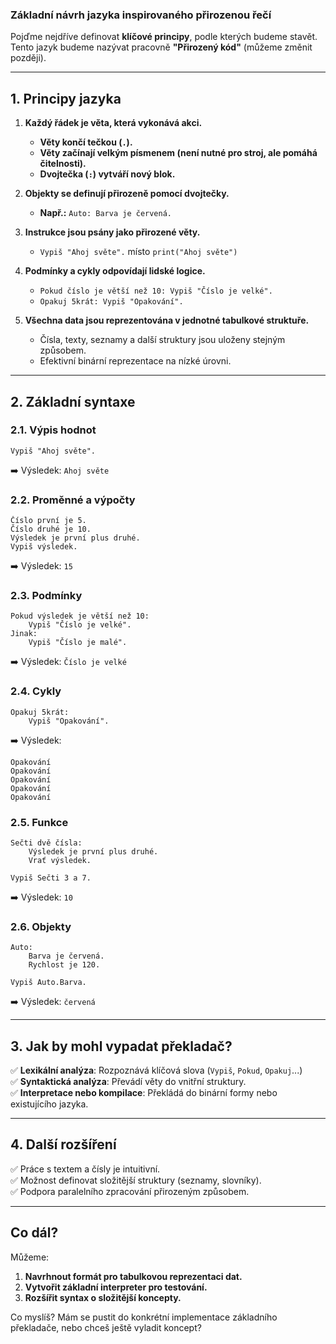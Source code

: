 ### **Základní návrh jazyka inspirovaného přirozenou řečí**  

Pojďme nejdříve definovat **klíčové principy**, podle kterých budeme stavět.  
Tento jazyk budeme nazývat pracovně **"Přirozený kód"** (můžeme změnit později).

---

## **1. Principy jazyka**  

1. **Každý řádek je věta, která vykonává akci.**  
   - **Věty končí tečkou (`.`).**  
   - **Věty začínají velkým písmenem (není nutné pro stroj, ale pomáhá čitelnosti).**  
   - **Dvojtečka (`:`) vytváří nový blok.**  

2. **Objekty se definují přirozeně pomocí dvojtečky.**  
   - **Např.:** `Auto: Barva je červená.`  

3. **Instrukce jsou psány jako přirozené věty.**  
   - `Vypiš "Ahoj světe".` místo `print("Ahoj světe")`  

4. **Podmínky a cykly odpovídají lidské logice.**  
   - `Pokud číslo je větší než 10: Vypiš "Číslo je velké".`  
   - `Opakuj 5krát: Vypiš "Opakování".`  

5. **Všechna data jsou reprezentována v jednotné tabulkové struktuře.**  
   - Čísla, texty, seznamy a další struktury jsou uloženy stejným způsobem.  
   - Efektivní binární reprezentace na nízké úrovni.  

---

## **2. Základní syntaxe**  

### **2.1. Výpis hodnot**  
```plaintext
Vypiš "Ahoj světe".
```
➡️ Výsledek: `Ahoj světe`

### **2.2. Proměnné a výpočty**  
```plaintext
Číslo první je 5.
Číslo druhé je 10.
Výsledek je první plus druhé.
Vypiš výsledek.
```
➡️ Výsledek: `15`

### **2.3. Podmínky**  
```plaintext
Pokud výsledek je větší než 10:  
    Vypiš "Číslo je velké".
Jinak:  
    Vypiš "Číslo je malé".
```
➡️ Výsledek: `Číslo je velké`

### **2.4. Cykly**  
```plaintext
Opakuj 5krát:  
    Vypiš "Opakování".
```
➡️ Výsledek:  
```
Opakování  
Opakování  
Opakování  
Opakování  
Opakování  
```

### **2.5. Funkce**  
```plaintext
Sečti dvě čísla:  
    Výsledek je první plus druhé.  
    Vrať výsledek.

Vypiš Sečti 3 a 7.
```
➡️ Výsledek: `10`

### **2.6. Objekty**  
```plaintext
Auto:  
    Barva je červená.  
    Rychlost je 120.

Vypiš Auto.Barva.
```
➡️ Výsledek: `červená`

---

## **3. Jak by mohl vypadat překladač?**  

✅ **Lexikální analýza**: Rozpoznává klíčová slova (`Vypiš`, `Pokud`, `Opakuj`...)  
✅ **Syntaktická analýza**: Převádí věty do vnitřní struktury.  
✅ **Interpretace nebo kompilace**: Překládá do binární formy nebo existujícího jazyka.  

---

## **4. Další rozšíření**  
✅ Práce s textem a čísly je intuitivní.  
✅ Možnost definovat složitější struktury (seznamy, slovníky).  
✅ Podpora paralelního zpracování přirozeným způsobem.  

---

## **Co dál?**  
Můžeme:  
1. **Navrhnout formát pro tabulkovou reprezentaci dat.**  
2. **Vytvořit základní interpreter pro testování.**  
3. **Rozšířit syntax o složitější koncepty.**  

Co myslíš? Mám se pustit do konkrétní implementace základního překladače, nebo chceš ještě vyladit koncept?